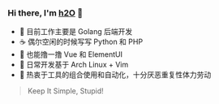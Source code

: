### Hi there, I'm [h2O](https://github.com/codcodog) :wave:

- :monkey: 目前工作主要是 Golang 后端开发
- :coffee: 偶尔空闲的时候写写 Python 和 PHP
- :thought_balloon: 也能撸一撸 Vue 和 ElementUI
- :hocho: 日常开发基于 Arch Linux + Vim
- :hammer: 热衷于工具的组合使用和自动化，十分厌恶重复性体力劳动

> Keep It Simple, Stupid!

